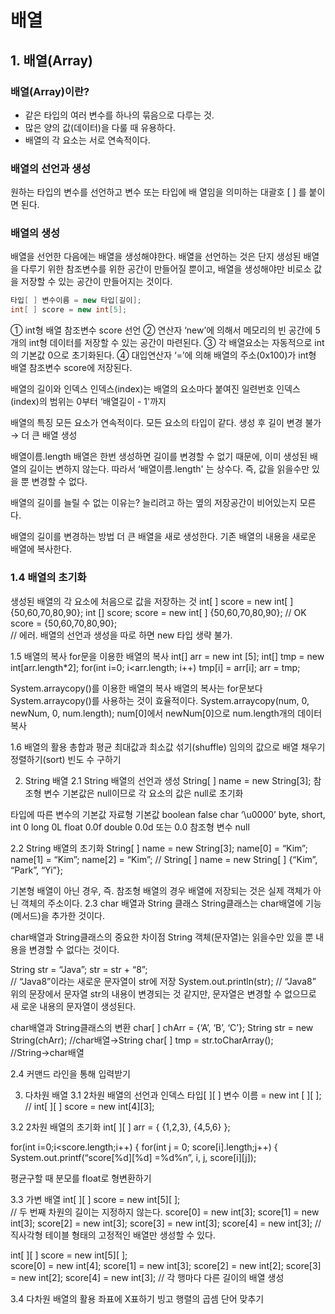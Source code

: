 # 배열
## 1. 배열(Array)
### 배열(Array)이란?
- 같은 타입의 여러 변수를 하나의 묶음으로 다루는 것.
- 많은 양의 값(데이터)을 다룰 때 유용하다.
- 배열의 각 요소는 서로 연속적이다. 

### 배열의 선언과 생성
원하는 타입의 변수를 선언하고 변수 또는 타입에 배 열임을 의미하는 대괄호 [ ] 를 붙이면 된다.

### 배열의 생성
배열을 선언한 다음에는 배열을 생성해야한다. 배열을 선언하는 것은 단지 생성된 배열을 다루기 위한 참조변수를 위한 공간이 만들어질 뿐이고, 배열을 생성해야만 비로소 값을 저장할 수 있는 공간이 만들어지는 것이다. 
```java
타입[ ] 변수이름 = new 타입[길이];
int[ ] score = new int[5];
```
① int형 배열 참조변수 score 선언
② 연산자 ‘new’에 의해서 메모리의 빈 공간에 5개의 int형 데이터를 저장할 수 있는 공간이 마련된다.
③ 각 배열요소는 자동적으로 int의 기본값 0으로 초기화된다.
④ 대입연산자 ‘=’에 의해 배열의 주소(0x100)가 int형 배열 참조변수 score에 저장된다.

배열의 길이와 인덱스
인덱스(index)는 배열의 요소마다 붙여진 일련번호
인덱스(index)의 범위는 0부터 ‘배열길이 - 1'까지

배열의 특징
모든 요소가 연속적이다.
모든 요소의 타입이 같다.
생성 후 길이 변경 불가 → 더 큰 배열 생성

배열이름.length
배열은 한번 생성하면 길이를 변경할 수 없기 때문에, 이미 생성된 배열의 길이는 변하지 않는다. 따라서 ‘배열이름.length' 는 상수다. 즉, 값을 읽을수만 있을 뿐 변경할 수 없다.

배열의 길이를 늘릴 수 없는 이유는?
늘리려고 하는 옆의 저장공간이 비어있는지 모른다.

배열의 길이를 변경하는 방법
더 큰 배열을 새로 생성한다.
기존 배열의 내용을 새로운 배열에 복사한다.

### 1.4 배열의 초기화
생성된 배열의 각 요소에 처음으로 값을 저장하는 것
int[ ] score = new int[ ] {50,60,70,80,90};
int [] score;
score = new int[ ]  {50,60,70,80,90}; // OK
score =  {50,60,70,80,90};	
// 에러. 배열의 선언과 생성을 따로 하면 new 타입 생략 불가.

1.5 배열의 복사
for문을 이용한 배열의 복사
int[] arr = new int [5];
int[] tmp = new int[arr.length*2];
for(int i=0; i<arr.length; i++)
	tmp[i] = arr[i];
arr = tmp;

System.arraycopy()를 이용한 배열의 복사
배열의 복사는 for문보다 System.arraycopy()를 사용하는 것이 효율적이다.
System.arraycopy(num, 0, newNum, 0, num.length);
num[0]에서 newNum[0]으로 num.length개의 데이터 복사

1.6 배열의 활용
총합과 평균
최대값과 최소값
섞기(shuffle)
임의의 값으로 배열 채우기
정렬하기(sort)
빈도 수 구하기

2. String 배열
2.1 String 배열의 선언과 생성
String[ ] name = new String[3];
참조형 변수 기본값은 null이므로 각 요소의 값은 null로 초기화

타입에 따른 변수의 기본값
자료형
기본값
boolean
false
char
‘\u0000’
byte, short, int
0
long
0L
float
0.0f
double
0.0d 또는 0.0
참조형 변수
null


2.2 String 배열의 초기화
String[ ] name = new String[3];
name[0] = “Kim”;
name[1] = “Kim”;
name[2] = “Kim”;
// String[ ] name = new String[ ] {“Kim”, “Park”, “Yi”};

기본형 배열이 아닌 경우, 즉. 참조형 배열의 경우 배열에 저장되는 것은 실제 객체가 아닌 객체의 주소이다.
2.3 char 배열과 String 클래스
String클래스는 char배열에 기능(메서드)을 추가한 것이다.

char배열과 String클래스의 중요한 차이점
String 객체(문자열)는 읽을수만 있을 뿐 내용을 변경할 수 없다는 것이다.

String str = “Java”;
str = str + “8”;		
// “Java8”이라는 새로운 문자열이 str에 저장
System.out.println(str);
// “Java8”
위의 문장에서 문자열 str의 내용이 변경되는 것 같지만, 문자열은 변경할 수 없으므로 새 로운 내용의 문자열이 생성된다.

char배열과 String클래스의 변환
char[ ] chArr = {‘A’, ‘B’, ‘C’};
String str = new String(chArr);		//char배열→String
char[ ] tmp = str.toCharArray();	//String→char배열


2.4 커맨드 라인을 통해 입력받기

3. 다차원 배열
3.1 2차원 배열의 선언과 인덱스
타입[ ][ ] 변수 이름 = new int [ ][ ];	
// int[ ][ ] score = new int[4][3];

3.2 2차원 배열의 초기화
int[ ][ ] arr = 	{
		{1,2,3},
		{4,5,6}
		};

for(int i=0;i<score.length;i++) {
	for(int j = 0; score[i].length;j++) {
		System.out.printf(“score[%d][%d]
=%d%n”, i, j, score[i][j]);

평균구할 때 분모를 float로 형변환하기

3.3 가변 배열
int[ ][ ] score = new int[5][ ];	
// 두 번째 차원의 길이는 지정하지 않는다.
score[0] = new int[3];
score[1] = new int[3];
score[2] = new int[3];
score[3] = new int[3];
score[4] = new int[3];
// 직사각형 테이블 형태의 고정적인 배열만 생성할 수 있다. 

int[ ][ ] score = new int[5][ ];	
score[0] = new int[4];
score[1] = new int[3];
score[2] = new int[2];
score[3] = new int[2];
score[4] = new int[3];
// 각 행마다 다른 길이의 배열 생성

3.4 다차원 배열의 활용
좌표에 X표하기
빙고
행렬의 곱셈
단어 맞추기


